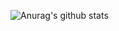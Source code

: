 


<div>
  
![Anurag's github stats](https://github-readme-stats.vercel.app/api?username=MatheusSakuragui&theme=radical&show_icons=true&title_color=b5179e&text_color=4cc9f0)

</div>
